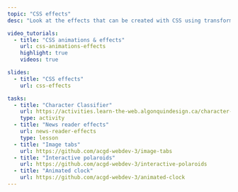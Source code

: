 ```yaml
---
topic: "CSS effects"
desc: "Look at the effects that can be created with CSS using transforms, transition and animations."

video_tutorials:
  - title: "CSS animations & effects"
    url: css-animations-effects
    highlight: true
    videos: true

slides:
  - title: "CSS effects"
    url: css-effects

tasks:
  - title: "Character Classifier"
    url: https://activities.learn-the-web.algonquindesign.ca/character-classifier/
    type: activity
  - title: "News reader effects"
    url: news-reader-effects
    type: lesson
  - title: "Image tabs"
    url: https://github.com/acgd-webdev-3/image-tabs
  - title: "Interactive polaroids"
    url: https://github.com/acgd-webdev-3/interactive-polaroids
  - title: "Animated clock"
    url: https://github.com/acgd-webdev-3/animated-clock
---
```

